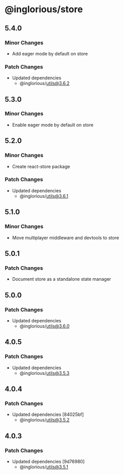 # @inglorious/store

## 5.4.0

### Minor Changes

- Add eager mode by default on store

### Patch Changes

- Updated dependencies
  - @inglorious/utils@3.6.2

## 5.3.0

### Minor Changes

- Enable eager mode by default on store

## 5.2.0

### Minor Changes

- Create react-store package

### Patch Changes

- Updated dependencies
  - @inglorious/utils@3.6.1

## 5.1.0

### Minor Changes

- Move multiplayer middleware and devtools to store

## 5.0.1

### Patch Changes

- Document store as a standalone state manager

## 5.0.0

### Patch Changes

- Updated dependencies
  - @inglorious/utils@3.6.0

## 4.0.5

### Patch Changes

- Updated dependencies
  - @inglorious/utils@3.5.3

## 4.0.4

### Patch Changes

- Updated dependencies [84025bf]
  - @inglorious/utils@3.5.2

## 4.0.3

### Patch Changes

- Updated dependencies [9d76980]
  - @inglorious/utils@3.5.1
